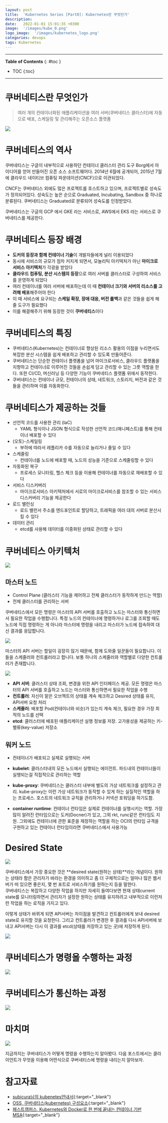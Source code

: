 ```yaml
---
layout: post
title:  'Kubernetes Series [Part0]: Kubernetes란 무엇인가'
description: 
date:   2022-01-01 15:01:35 +0300
image:  '/images/kube_0.png'
logo_image:  '/images/kubernetes_logo.png'
categories: devops
tags: Kubernetes
---
```


---
**Table of Contents**
{: #toc }
*  TOC
{:toc}

---

# 쿠버네티스란 무엇인가

> 여러 개의 컨테이너화된 애플리케이션을 여러 서버(쿠버네티스 클러스터)에 자동으로 배포, 스케일링 및 관리해주는 오픈소스 플랫폼

![](/images/kube_0.png)

# 쿠버네티스의 역사

쿠버네티스는 구글이 내부적으로 사용하던 컨테이너 클러스터 관리 도구 Borg에서 아이디어를 얻어 만들어진 오픈 소스 소프트웨어다. 2014년 6월에 공개되어, 2015년 7월에 클라우드 네이티브 컴퓨팅 파운데이션(CNCF)으로 이관되었다.  

CNCF는 쿠버네티스 외에도 많은 프로젝트를 호스트하고 있으며, 프로젝트별로 성숙도가 정의되어있다. 성숙도는 높은 순으로 Graduated, Incubating, Sandbox 중 하나로 분류된다. 쿠버네티스는 Graduated로 분류되어 성숙도를 인정받았다.  

쿠버네티스는 구글의 GCP 에서 GKE 라는 서비스로, AWS에서 EKS 라는 서비스로 쿠버네티스를 제공한다.  

# 쿠버네티스 등장 배경

- **도커의 등장과 함께 컨테이너 기술**이 개발자들에게 널리 이용되었다
- 동시에 서비스의 규모가 점차 커지게 되면서, 모놀리틱 아키텍처가 아닌 **마이크로 서비스 아키텍처**가 각광을 받았다
- **클라우드 컴퓨팅, 분산 시스템의 등장**으로 여러 서버를 클러스터로 구성하여 서비스를 운영하게 되었다
- 여러 컨테이너를 여러 서버에 배포하는데 이 때 **컨테이너 크기와 서버의 리소스를 고려해 배포**해주어야 한다
- 이 때 서비스에 요구되는 **스케일 확장, 장애 대응, 버전 롤백**과 같은 것들을 쉽게 해줄 도구가 필요했다
- 이를 해결해주기 위해 등장한 것이 **쿠버네티스**이다


# 쿠버네티스의 특징

- 쿠버네티스(Kubernetes)는 컨테이너로 향상된 리소스 활용의 이점을 누리면서도 복잡한 분산 시스템을 쉽게 배포하고 관리할 수 있도록 만들어준다.  
- 쿠버네티스는 단순한 컨테이너 플랫폼을 넘어 마이크로서비스, 클라우드 플랫폼을 지향하고 컨테이너로 이루어진 것들을 손쉽게 담고 관리할 수 있는 그릇 역할을 한다. 또한 CI/CD, 머신러닝 등 다양한 기능이 쿠버네티스 플랫폼 위에서 동작한다.  
- 쿠버네티스는 컨테이너 규모, 컨테이너의 상태, 네트워크, 스토리지, 버전과 같은 것들을 관리하며 이를 자동화한다. 


# 쿠버네티스가 제공하는 것들

- 선언적 코드를 사용한 관리 (IaC)
  - YAML 형식이나 JSON 형식으로 작성한 선언적 코드(매니페스트)를 통해 컨테이너 배포할 수 있다
- (오토)-스케일링
  - 부하에 따라서 레플리카 수를 자동으로 늘리거나 줄일 수 있다
- 스케줄링
  - 컨테이너를 노드에 배포할 때, 노드의 성능을 기준으로 스케줄링할 수 있다
- 자동화된 복구
  - 프로세스 모니터링, 헬스 체크 등을 이용해 컨테이너를 자동으로 재배포할 수 있다
- 서비스 디스커버리
  - 마이크로서비스 아키텍처에서  서로의 마이크로서비스를 참조할 수 있는 서비스 디스커버리 기능을 제공한다
- 로드 밸런싱
  - 로드 밸런서 주소를 엔드포인트로 할당하고, 트래픽을 여러 대의 서버로 분산시킬 수 있다
- 데이터 관리
  - etcd를 사용해 데이터를 이중화된 상태로 관리할 수 있다


# 쿠버네티스 아키텍처

![](/images/kube_arch.png)

## 마스터 노드

- Control Plane (클러스터 기능을 제어하고 전체 클러스터가 동작하게 만드는 역할)
- 전체 클러스터를 관리하는 서버

쿠버네티스에서 모든 명령은 마스터의 API 서버를 호출하고 노드는 마스터와 통신하면서 필요한 작업을 수행합니다. 특정 노드의 컨테이너에 명령하거나 로그를 조회할 때도 노드에 직접 명령하는 게 아니라 마스터에 명령을 내리고 마스터가 노드에 접속하여 대신 결과를 응답합니다. 

![](/images/kube_5.png)

마스터의 API 서버는 할일이 굉장히 많기 때문에, 함께 도와줄 일꾼들이 필요합니다. 이들을 스케줄러와 컨트롤러라고 합니다. 보통 하나의 스케줄러와 역할별로 다양한 컨트롤러가 존재합니다.  

![](/images/kube_4.png)  

- **API 서버**: 클러스터 상태 조회, 변경을 위한 API 인터페이스 제공. 모든 명령은 마스터의 API 서버를 호출하고 노드는 마스터와 통신하면서 필요한 작업을 수행
- **컨트롤러**: 자신이 맡은 오브젝트의 상태를 계속 체크하고 Desired 상태를 유지, API서버 요청 처리
- **스케줄러**: 배포할 Pod(컨테이너와 비슷)가 있는지 계속 체크, 필요한 경우 가장 최적의 노드를 선택
- **etcd**: 클러스터에 배포된 애플리케이션 실행 정보를 저장. 고가용성을 제공하는 키-밸류(key-value) 저장소

## 워커 노드

- 컨테이너가 배포되고 실제로 실행되는 서버

- **kubelet**: 클러스터내의 모든 노드에서 실행되는 에이전트. 파드내의 컨테이너들이 실행되는걸 직접적으로 관리하는 역할
- **kube-proxy**: 쿠버네티스는 클러스터 내부에 별도의 가상 네트워크를 설정하고 관리. kube-proxy는 이런 가상 네트워크가 동작할 수 있게 하는 실질적인 역할을 하는 프로세스. 호스트의 네트워크 규칙을 관리하거나 커넥션 포워딩을 하기도함.
- **container runtime**: 컨테이너 런타임은 실제로 컨테이너를 실행시키는 역할. 가장 많이 알려진 런타임으로는 도커(Docner)가 있고, 그외 rkt, runc같은 런타임도 지원. 그외에도 컨테이너에 관한 표준을 제정하는 역할을 하는 OCI의 런타임 규격을 구현하고 있는 컨테이너 런타임이라면 쿠버네티스에서 사용가능

# Desired State

![](/images/kube_6.png)

쿠버네티스에서 가장 중요한 것은 **desired state(원하는 상태)**라는 개념이다. 원하는 상태라 함은 관리자가 바라는 환경을 의미하고 좀 더 구체적으로는 얼마나 많은 웹서버가 떠 있으면 좋은지, 몇 번 포트로 서비스하기를 원하는지 등을 말한다.  
쿠버네티스는 복잡하고 다양한 작업을 하지만 자세히 들여다보면 현재 상태current state를 모니터링하면서 관리자가 설정한 원하는 상태를 유지하려고 내부적으로 이런저런 작업을 하는 로직을 가지고 있다.  

이렇게 상태가 바뀌게 되면 API서버는 차이점을 발견하고 컨트롤러에게 보내 desired state로 유지할 것을 요청한다. 그리고 컨트롤러가 변경한 후 결과를 다시 API서버에 보내고 API서버는 다시 이 결과를 etcd(상태를 저장하고 있는 곳)에 저장하게 된다.  

![](/images/kube_8.png)

# 쿠버네티스가 명령을 수행하는 과정

![](/images/kube_api_server.png)

# 쿠버네티스가 통신하는 과정

![](/images/kube_network.png)

# 마치며

![](/images/kube_41.png)

지금까지는 쿠버네티스가 어떻게 명령을 수행하는지 알아봤다. 다음 포스트에서는 클라이언트가 무엇을 이용해 어떤식으로 쿠버네티스에 명령을 내리는지 알아보자.  

# 참고자료  
- [subicura님의 kubenetes안내서](https://subicura.com/2019/05/19/kubernetes-basic-1.html){:target="_blank"}
- [OSS, 쿠버네티스(kubernetes) 구성요소](https://www.oss.kr/info_techtip/show/a084eeb7-c3fe-457d-a50d-6e17fe9b8dbc){:target="_blank"}
- [패스트캠퍼스, Kubernetes와 Docker로 한 번에 끝내는 컨테이너 기반 MSA](https://fastcampus.co.kr/){:target="_blank"}
